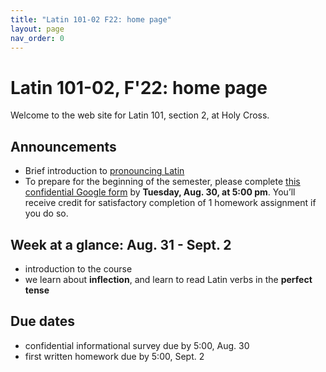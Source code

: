 ```yaml
---
title: "Latin 101-02 F22: home page"
layout: page
nav_order: 0
---
```



# Latin 101-02, F'22: home page

Welcome to the web site for Latin 101, section 2, at Holy Cross.

## Announcements

- Brief introduction to [pronouncing Latin](https://lingualatina.github.io/textbook/preliminaries/)
- To prepare for the beginning of the semester, please complete [this confidential Google form](https://forms.gle/Wm1tyXVYTfzhTb8q7) by **Tuesday, Aug. 30, at 5:00 pm**. You’ll receive credit for satisfactory completion of 1 homework assignment if you do so.



## Week at a glance: Aug. 31 - Sept. 2

- introduction to the course
- we learn about **inflection**, and learn to read Latin verbs in the **perfect tense**


## Due dates

- confidential informational survey due by 5:00, Aug. 30
- first written homework due by 5:00, Sept. 2
